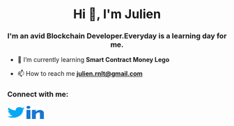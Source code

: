 <h1 align="center">Hi 👋, I'm Julien</h1>
<h3 align="center">I'm an avid Blockchain Developer.Everyday is a learning day for me.</h3>

- 🌱 I’m currently learning **Smart Contract Money Lego**

- 📫 How to reach me **julien.rnlt@gmail.com**

<h3 align="left">Connect with me:</h3>
<p align="left">
<a href="https://twitter.com/JulienRnlt" target="blank"><img align="center" src="https://github.com/Toolback/Config/blob/main/Images/twitter.svg" alt="" height="30" width="40" /></a>
<a href="https://www.linkedin.com/in/julien-renault-630115219/" target="blank"><img align="center" src="https://github.com/Toolback/Config/blob/main/Images/linked.svg" alt="" height="30" width="40" /></a>
</p>
